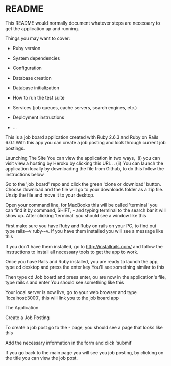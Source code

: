# README

This README would normally document whatever steps are necessary to get the
application up and running.

Things you may want to cover:

* Ruby version

* System dependencies

* Configuration

* Database creation

* Database initialization

* How to run the test suite

* Services (job queues, cache servers, search engines, etc.)

* Deployment instructions

* ...

This is a job board application created with Ruby 2.6.3 and Ruby on Rails 6.0.1
With this app you can create a job posting and look through current job postings. 

Launching The Site
You can view the application in two ways, 
(i) you can visit view a hosting by Heroku by clicking this URL ..
(ii) You can launch the application locally by downloading the file from Github, to do this follow the instructions below

Go to the 'job_board' repo and click the green 'clone or download' button. Choose download and the file will go to your downloads folder as a zip file. Unzip the file and move it to your desktop. 


Open your command line, for MacBooks this will be called 'terminal' you can find it by command, SHIFT, - and typing terminal to the search bar it will show up. After clicking 'terminal' you should see a window like this


First make sure you have Ruby and Ruby on rails on your PC, to find out type rails--v ruby--v. If you have them installed you will see a message like this 


If you don't have them installed, go to http://installrails.com/ and follow the instructions to install all necessary tools to get the app to work.

Once you have Rails and Ruby installed, you are ready to launch the app, type cd desktop and press the enter key
You'll see something similar to this


Then type cd Job board and press enter, ou are now in the application's file, type rails s and enter
You should see something like this 

Your local server is now live, go to your web browser and type 'localhost:3000', this will link you to the job board app

The Application

Create a Job Posting

To create a job post go to the - page, you should see a page that looks like this 

Add the necessary information in the form and click 'submit'

If you go back to the main page you will see you job posting, by clicking on the title you can view the job post.
